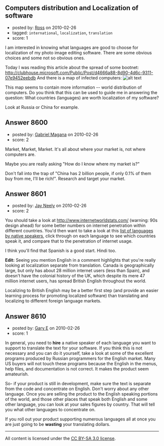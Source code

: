 ## Computers distribution and Localization of software

- posted by: [Ross](https://stackexchange.com/users/-1/1390-ross) on 2010-02-26
- tagged: `international`, `localization`, `translation`
- score: 1

I am interested in knowing what languages are good to choose for localization of my photo image editing software. There are some obvious choices and some not so obvious ones. 

Today I was reading this article about the spread of some bootnet:
http://clubhouse.microsoft.com/Public/Post/d4666a88-8d90-4d6c-9311-07e9452eebdb
And there is a map of infected computers:
![alt text][1]

This map seems to contain more information -- world distribution of computers.
Do you think that this can be used to guide me in answering the question: What countries (languages) are worth localization of my software?

Look at Russia or China for example.


  [1]: http://www.microsoft.com/presspass/images/features/2010/02-24Notify-WorldMap_lg.jpg


## Answer 8600

- posted by: [Gabriel Magana](https://stackexchange.com/users/-1/1158-gabriel-magana) on 2010-02-26
- score: 2

Market, Market, Market.  It's all about where your market is, not where computers are.

Maybe you are really asking "How do I know where my market is?"

Don't fall into the trap of "China has 2 billion people, if only 0.1% of them buy from me, I'll be rich!".  Research and target your market.


## Answer 8601

- posted by: [Jay Neely](https://stackexchange.com/users/-1/1801-jay-neely) on 2010-02-26
- score: 2

<p>You should take a look at <a href="http://www.internetworldstats.com/" rel="nofollow">http://www.internetworldstats.com/</a> (warning: 90s design ahead) for some better numbers on internet penetration within different countries. You'd then want to take a look at this <a href="http://en.wikipedia.org/wiki/List_of_languages_by_number_of_native_speakers" rel="nofollow">list of languages by native speakers</a>, click through on each language to see which countries speak it, and compare that to the penetration of internet usage.</p>

<p>I think you'll find that Spanish is a good start. Hindi too.</p>

<p><strong>Edit:</strong> Seeing you mention English in a comment highlights that you're really looking at localization separate from translation. Canada is geographically large, but only has about 28 million internet users (less than Spain), and doesn't have the colonial history of the UK, which despite its mere 47 million internet users, has spread British English throughout the world. </p>

<p>Localizing to British English may be a better first step (and provide an easier learning process for promoting localized software) than translating and localizing to different foreign language markets.</p>



## Answer 8610

- posted by: [Gary E](https://stackexchange.com/users/-1/2587-gary-e) on 2010-02-26
- score: 1

In general, you need to **hire** a native speaker of each language you want to support to translate the text for your software. If you think this is not necessary and you can do it yourself, take a look at some of the excellent programs produced by Russian programmers for the English market. Many US buyers will not touch these programs because the English in the menus, help files, and documentation is not correct. It makes the product seem amateurish.

So- if your product is still in development, make sure the text is separate from the code and concentrate on English. Don't worry about any other language. Once you are selling the product to the English speaking portions of the world, and those other places that speak both English and some other language, you can look at your sales figures by country. That will tell you what other languages to concentrate on.

If you roll out your product supporting numerous languages all at once you are just going to be **wasting** your translating dollars.




---

All content is licensed under the [CC BY-SA 3.0 license](https://creativecommons.org/licenses/by-sa/3.0/).
